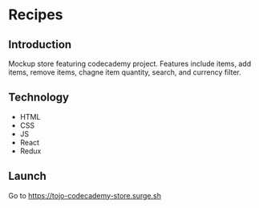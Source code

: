 # Recipes

## Introduction

Mockup store featuring codecademy project. Features include items, add items, remove items, chagne item quantity, search, and currency filter.

## Technology

*   HTML
*   CSS
*   JS
*   React
*   Redux

## Launch

Go to https://tojo-codecademy-store.surge.sh

